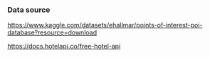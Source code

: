 ### Data source
https://www.kaggle.com/datasets/ehallmar/points-of-interest-poi-database?resource=download

https://docs.hotelapi.co/free-hotel-api